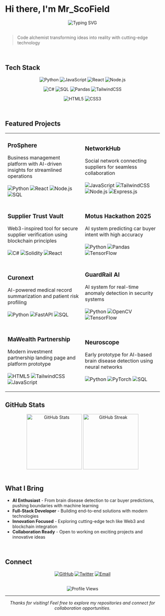 # Hi there, I'm Mr_ScoField

<div align="center">
  <img src="https://readme-typing-svg.herokuapp.com?font=Fira+Code&size=22&duration=3000&pause=1000&color=ff00b3&center=true&vCenter=true&width=450&lines=Welcome+to+my+coding+world;Building+AI-powered+solutions;Passionate+developer+and+innovator" alt="Typing SVG">
</div>

<br>

> Code alchemist transforming ideas into reality with cutting-edge technology

<br>

## Tech Stack

<div align="center">
  
![Python](https://img.shields.io/badge/Python-3776AB?style=for-the-badge&logo=python&logoColor=white)
![JavaScript](https://img.shields.io/badge/JavaScript-F7DF1E?style=for-the-badge&logo=javascript&logoColor=black)
![React](https://img.shields.io/badge/React-20232A?style=for-the-badge&logo=react&logoColor=61DAFB)
![Node.js](https://img.shields.io/badge/Node.js-339933?style=for-the-badge&logo=nodedotjs&logoColor=white)

![C#](https://img.shields.io/badge/C%23-239120?style=for-the-badge&logo=c-sharp&logoColor=white)
![SQL](https://img.shields.io/badge/SQL-003B57?style=for-the-badge&logo=Microsoft%20SQL%20Server&logoColor=white)
![Pandas](https://img.shields.io/badge/Pandas-150458?style=for-the-badge&logo=pandas&logoColor=white)
![TailwindCSS](https://img.shields.io/badge/Tailwind_CSS-06B6D4?style=for-the-badge&logo=tailwindcss&logoColor=white)

![HTML5](https://img.shields.io/badge/HTML5-E34F26?style=for-the-badge&logo=html5&logoColor=white)
![CSS3](https://img.shields.io/badge/CSS3-1572B6?style=for-the-badge&logo=css3&logoColor=white)

</div>

<br>

## Featured Projects

<table>
<tr>
<td width="50%">

### ProSphere  
Business management platform with AI-driven insights for streamlined operations  
<br>
![Python](https://img.shields.io/badge/Python-3776AB?style=flat-square&logo=python&logoColor=white)
![React](https://img.shields.io/badge/React-20232A?style=flat-square&logo=react&logoColor=61DAFB)
![Node.js](https://img.shields.io/badge/Node.js-339933?style=flat-square&logo=nodedotjs&logoColor=white)
![SQL](https://img.shields.io/badge/SQL-003B57?style=flat-square&logo=Microsoft%20SQL%20Server&logoColor=white)

</td>
<td width="50%">

### NetworkHub  
Social network connecting suppliers for seamless collaboration  
<br>
![JavaScript](https://img.shields.io/badge/JavaScript-F7DF1E?style=flat-square&logo=javascript&logoColor=black)
![TailwindCSS](https://img.shields.io/badge/Tailwind_CSS-06B6D4?style=flat-square&logo=tailwindcss&logoColor=white)
![Node.js](https://img.shields.io/badge/Node.js-339933?style=flat-square&logo=nodedotjs&logoColor=white)
![Express.js](https://img.shields.io/badge/Express.js-000000?style=flat-square&logo=express&logoColor=white)

</td>
</tr>
<tr>
<td width="50%">

### Supplier Trust Vault  
Web3-inspired tool for secure supplier verification using blockchain principles  
<br>
![C#](https://img.shields.io/badge/C%23-239120?style=flat-square&logo=c-sharp&logoColor=white)
![Solidity](https://img.shields.io/badge/Solidity-363636?style=flat-square&logo=solidity&logoColor=white)
![React](https://img.shields.io/badge/React-20232A?style=flat-square&logo=react&logoColor=61DAFB)

</td>
<td width="50%">

### Motus Hackathon 2025  
AI system predicting car buyer intent with high accuracy  
<br>
![Python](https://img.shields.io/badge/Python-3776AB?style=flat-square&logo=python&logoColor=white)
![Pandas](https://img.shields.io/badge/Pandas-150458?style=flat-square&logo=pandas&logoColor=white)
![TensorFlow](https://img.shields.io/badge/TensorFlow-FF6F00?style=flat-square&logo=tensorflow&logoColor=white)

</td>
</tr>
<tr>
<td width="50%">

### Curonext  
AI-powered medical record summarization and patient risk profiling  
<br>
![Python](https://img.shields.io/badge/Python-3776AB?style=flat-square&logo=python&logoColor=white)
![FastAPI](https://img.shields.io/badge/FastAPI-009688?style=flat-square&logo=fastapi&logoColor=white)
![SQL](https://img.shields.io/badge/SQL-003B57?style=flat-square&logo=Microsoft%20SQL%20Server&logoColor=white)

</td>
<td width="50%">

### GuardRail AI  
AI system for real-time anomaly detection in security systems  
<br>
![Python](https://img.shields.io/badge/Python-3776AB?style=flat-square&logo=python&logoColor=white)
![OpenCV](https://img.shields.io/badge/OpenCV-5C3EE8?style=flat-square&logo=opencv&logoColor=white)
![TensorFlow](https://img.shields.io/badge/TensorFlow-FF6F00?style=flat-square&logo=tensorflow&logoColor=white)

</td>
</tr>
<tr>
<td width="50%">

### MaWealth Partnership  
Modern investment partnership landing page and platform prototype  
<br>
![HTML5](https://img.shields.io/badge/HTML5-E34F26?style=flat-square&logo=html5&logoColor=white)
![TailwindCSS](https://img.shields.io/badge/Tailwind_CSS-06B6D4?style=flat-square&logo=tailwindcss&logoColor=white)
![JavaScript](https://img.shields.io/badge/JavaScript-F7DF1E?style=flat-square&logo=javascript&logoColor=black)

</td>
<td width="50%">

### Neuroscope  
Early prototype for AI-based brain disease detection using neural networks  
<br>
![Python](https://img.shields.io/badge/Python-3776AB?style=flat-square&logo=python&logoColor=white)
![PyTorch](https://img.shields.io/badge/PyTorch-EE4C2C?style=flat-square&logo=pytorch&logoColor=white)
![SQL](https://img.shields.io/badge/SQL-003B57?style=flat-square&logo=Microsoft%20SQL%20Server&logoColor=white)

</td>
</tr>
</table>

## GitHub Stats

<div align="center">
  <img height="180em" src="https://github-readme-stats.vercel.app/api?username=Mr-ScoField-hub&show_icons=true&theme=radical&hide_border=true&bg_color=1a202c&text_color=ffffff&icon_color=00f7ff" alt="GitHub Stats">
  <img height="180em" src="https://github-readme-streak-stats.herokuapp.com/?user=Mr-ScoField-hub&theme=radical&hide_border=true&background=1a202c&stroke=00f7ff&ring=00f7ff&fire=ff4500&currStreakNum=ffffff&sideNums=ffffff&currStreakLabel=ffffff&sideLabels=ffffff" alt="GitHub Streak">
</div>

<br>

## What I Bring

- **AI Enthusiast** - From brain disease detection to car buyer predictions, pushing boundaries with machine learning
- **Full-Stack Developer** - Building end-to-end solutions with modern technologies
- **Innovation Focused** - Exploring cutting-edge tech like Web3 and blockchain integration
- **Collaboration Ready** - Open to working on exciting projects and innovative ideas

<br>

## Connect

<div align="center">
  
[![GitHub](https://img.shields.io/badge/GitHub-181717?style=for-the-badge&logo=github&logoColor=white)](https://github.com/Mr-ScoField-hub)
[![Twitter](https://img.shields.io/badge/X-000000?style=for-the-badge&logo=x&logoColor=white)](https://twitter.com/yourusername)
[![Email](https://img.shields.io/badge/Email-D14836?style=for-the-badge&logo=gmail&logoColor=white)](mailto:your.email@gmail.com)

</div>

<br>

<div align="center">
  <img src="https://komarev.com/ghpvc/?username=Mr-ScoField-hub&color=00f7ff&style=for-the-badge&label=Profile+Views" alt="Profile Views">
</div>

---

<div align="center">
  <i>Thanks for visiting! Feel free to explore my repositories and connect for collaboration opportunities.</i>
</div>
